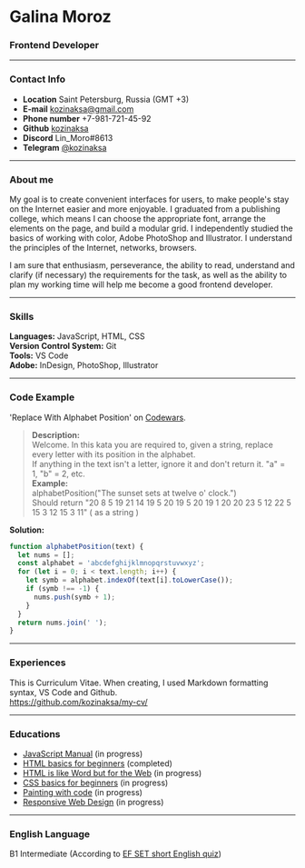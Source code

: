 # Galina Moroz #
### Frontend Developer ###

---

### Contact Info ###
* __Location__ Saint Petersburg, Russia (GMT +3)
* __E-mail__ <kozinaksa@gmail.com>
* __Phone number__ +7-981-721-45-92 
* __Github__ [kozinaksa](https://github.com/kozinaksa)
* __Discord__ Lin_Moro#8613
* __Telegram__ [@kozinaksa](https://t.me/kozinaksa)

---
### About me ###
My goal is to create convenient interfaces for users, to make people's stay on the Internet easier and more enjoyable. I graduated from a publishing college, which means I can choose the appropriate font, arrange the elements on the page, and build a modular grid. I independently studied the basics of working with color, Adobe PhotoShop and Illustrator. I understand the principles of the Internet, networks, browsers. 

I am sure that enthusiasm, perseverance, the ability to read, understand and clarify (if necessary) the requirements for the task, as well as the ability to plan my working time will help me become a good frontend developer.

---

### Skills ###
__Languages:__ JavaScript, HTML, CSS \
__Version Control System:__ Git \
__Tools:__ VS Code \
__Adobe:__ InDesign, PhotoShop, Illustrator

---

### Code Example ###
'Replace With Alphabet Position' on [Codewars](https://www.codewars.com/kata/546f922b54af40e1e90001da/javascript).

> __Description:__ \
Welcome. In this kata you are required to, given a string, replace every letter with its position in the alphabet. \
If anything in the text isn't a letter, ignore it and don't return it. "a" = 1, "b" = 2, etc. \
__Example:__ \
alphabetPosition("The sunset sets at twelve o' clock.") \
Should return "20 8 5 19 21 14 19 5 20 19 5 20 19 1 20 20 23 5 12 22 5 15 3 12 15 3 11" ( as a string ) 

__Solution:__

```javascript
function alphabetPosition(text) { 
  let nums = []; 
  const alphabet = 'abcdefghijklmnopqrstuvwxyz'; 
  for (let i = 0; i < text.length; i++) { 
    let symb = alphabet.indexOf(text[i].toLowerCase()); 
    if (symb !== -1) { 
      nums.push(symb + 1); 
    } 
  } 
  return nums.join(' '); 
}
```

---

### Experiences ###
This is Curriculum Vitae. When creating, I used Markdown formatting syntax, VS Code and Github. \
<https://github.com/kozinaksa/my-cv/>

---

### Educations ###
* [JavaScript Manual](https://learn.javascript.ru/) (in progress)
* [HTML basics for beginners](https://code-basics.com/languages/html) (completed)
* [HTML is like Word but for the Web](https://marksheet.io/html-basics.html) (in progress)
* [CSS basics for beginners](https://code-basics.com/languages/css) (in progress)
* [Painting with code](https://marksheet.io/css-basics.html) (in progress)
* [Responsive Web Design](https://www.freecodecamp.org/learn/2022/responsive-web-design/) (in progress)

---

### English Language ###
B1 Intermediate (According to [EF SET short English quiz](https://www.efset.org/quick-check/))